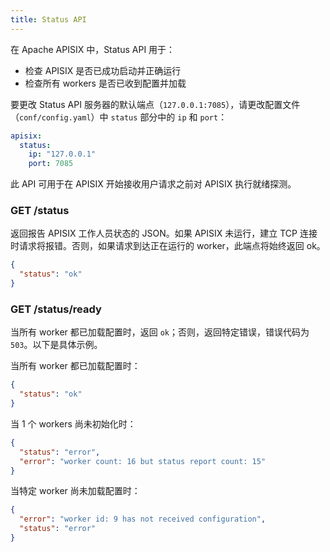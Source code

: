 ```yaml
---
title: Status API
---
```


<!--
#
# Licensed to the Apache Software Foundation (ASF) under one or more
# contributor license agreements.  See the NOTICE file distributed with
# this work for additional information regarding copyright ownership.
# The ASF licenses this file to You under the Apache License, Version 2.0
# (the "License"); you may not use this file except in compliance with
# the License.  You may obtain a copy of the License at
#
#     http://www.apache.org/licenses/LICENSE-2.0
#
# Unless required by applicable law or agreed to in writing, software
# distributed under the License is distributed on an "AS IS" BASIS,
# WITHOUT WARRANTIES OR CONDITIONS OF ANY KIND, either express or implied.
# See the License for the specific language governing permissions and
# limitations under the License.
#
-->

在 Apache APISIX 中，Status API 用于：

* 检查 APISIX 是否已成功启动并正确运行
* 检查所有 workers 是否已收到配置并加载

要更改 Status API 服务器的默认端点（`127.0.0.1:7085`），请更改配置文件（`conf/config.yaml`）中 `status` 部分中的 `ip` 和 `port`：

```yaml
apisix:
  status:
    ip: "127.0.0.1"
    port: 7085
```

此 API 可用于在 APISIX 开始接收用户请求之前对 APISIX 执行就绪探测。

### GET /status

返回报告 APISIX 工作人员状态的 JSON。如果 APISIX 未运行，建立 TCP 连接时请求将报错。否则，如果请求到达正在运行的 worker，此端点将始终返回 ok。

```json
{
  "status": "ok"
}
```

### GET /status/ready

当所有 worker 都已加载配置时，返回 `ok`；否则，返回特定错误，错误代码为 `503`。以下是具体示例。

当所有 worker 都已加载配置时：

```json
{
  "status": "ok"
}
```

当 1 个 workers 尚未初始化时：

```json
{
  "status": "error",
  "error": "worker count: 16 but status report count: 15"
}
```

当特定 worker 尚未加载配置时：

```json
{
  "error": "worker id: 9 has not received configuration",
  "status": "error"
}
```

